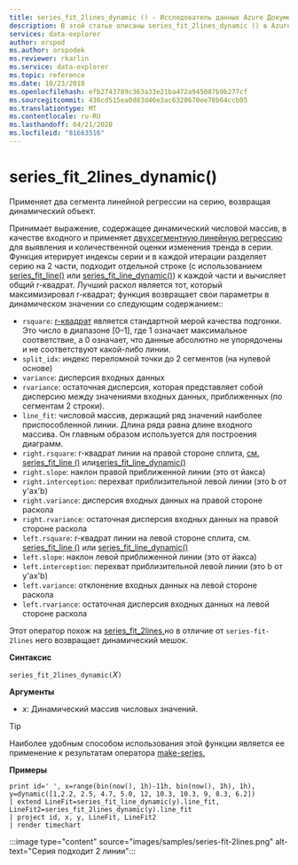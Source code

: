 ```yaml
---
title: series_fit_2lines_dynamic () - Исследователь данных Azure Документы Майкрософт
description: В этой статье описаны series_fit_2lines_dynamic () в Azure Data Explorer.
services: data-explorer
author: orspod
ms.author: orspodek
ms.reviewer: rkarlin
ms.service: data-explorer
ms.topic: reference
ms.date: 10/23/2018
ms.openlocfilehash: efb2743789c363a33e21ba472a945087b9b277cf
ms.sourcegitcommit: 436cd515ea0d83d46e3ac6328670ee78b64ccb05
ms.translationtype: MT
ms.contentlocale: ru-RU
ms.lasthandoff: 04/21/2020
ms.locfileid: "81663516"
---
```

# <a name="series_fit_2lines_dynamic"></a>series_fit_2lines_dynamic()

Применяет два сегмента линейной регрессии на серию, возвращая динамический объект.  

Принимает выражение, содержащее динамический числовой массив, в качестве входного и применяет [двухсегментную линейную регрессию](https://en.wikipedia.org/wiki/Segmented_regression) для выявления и количественной оценки изменения тренда в серии. Функция итерирует индексы серии и в каждой итерации разделяет серию на 2 части, подходит отдельной строке (с использованием [series_fit_line()](series-fit-linefunction.md) или [series_fit_line_dynamic()](series-fit-line-dynamicfunction.md)) к каждой части и вычисляет общий r-квадрат. Лучший раскол является тот, который максимизировал r-квадрат; функция возвращает свои параметры в динамическом значении со следующим содержанием::
* `rsquare`: [r-квадрат](https://en.wikipedia.org/wiki/Coefficient_of_determination) является стандартной мерой качества подгонки. Это число в диапазоне [0–1], где 1 означает максимальное соответствие, а 0 означает, что данные абсолютно не упорядочены и не соответствуют какой-либо линии.
* `split_idx`: индекс переломной точки до 2 сегментов (на нулевой основе)
* `variance`: дисперсия входных данных
* `rvariance`: остаточная дисперсия, которая представляет собой дисперсию между значениями входных данных, приближенных (по сегментам 2 строки).
* `line_fit`: числовой массив, держащий ряд значений наиболее приспособленной линии. Длина ряда равна длине входного массива. Он главным образом используется для построения диаграмм.
* `right.rsquare`: r-квадрат линии на правой стороне сплита, [см. series_fit_line ()](series-fit-linefunction.md) или[series_fit_line_dynamic()](series-fit-line-dynamicfunction.md)
* `right.slope`: наклон правой приближенной линии (это от йакса)
* `right.interception`: перехват приблизительной левой линии (это b от y'ax'b)
* `right.variance`: дисперсия входных данных на правой стороне раскола
* `right.rvariance`: остаточная дисперсия входных данных на правой стороне раскола
* `left.rsquare`: r-квадрат линии на левой стороне сплита, см. [series_fit_line ()](series-fit-linefunction.md) или [series_fit_line_dynamic()](series-fit-line-dynamicfunction.md)
* `left.slope`: наклон левой приближенной линии (это от йакса)
* `left.interception`: перехват приблизительной левой линии (это b от y'ax'b)
* `left.variance`: отклонение входных данных на левой стороне раскола
* `left.rvariance`: остаточная дисперсия входных данных на левой стороне раскола

Этот оператор похож на [series_fit_2lines,](series-fit-2linesfunction.md)но в отличие от `series-fit-2lines` него возвращает динамический мешок.

**Синтаксис**

`series_fit_2lines_dynamic(`*X*`)`

**Аргументы**

* *x*: Динамический массив числовых значений.  

> [!TIP]
> Наиболее удобным способом использования этой функции является ее применение к результатам оператора [make-series.](make-seriesoperator.md)

**Примеры**

```kusto
print id=' ', x=range(bin(now(), 1h)-11h, bin(now(), 1h), 1h), y=dynamic([1,2.2, 2.5, 4.7, 5.0, 12, 10.3, 10.3, 9, 8.3, 6.2])
| extend LineFit=series_fit_line_dynamic(y).line_fit, LineFit2=series_fit_2lines_dynamic(y).line_fit
| project id, x, y, LineFit, LineFit2
| render timechart
```

:::image type="content" source="images/samples/series-fit-2lines.png" alt-text="Серия подходит 2 линии":::

